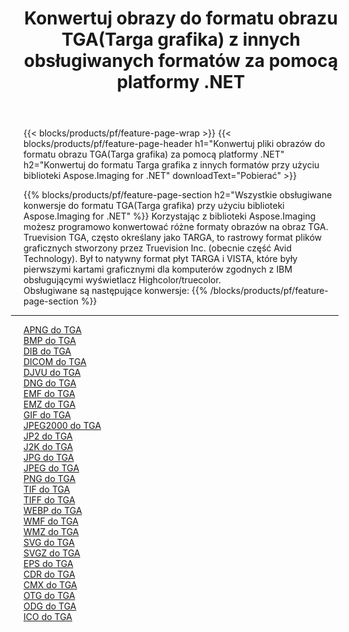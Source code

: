 ﻿---
title: Konwertuj obrazy do formatu obrazu TGA(Targa grafika) z innych obsługiwanych formatów za pomocą platformy .NET 
weight: 3920
url: /pl/net/conversion/to/tga 
lang: pl
langdirlevel: 2
locales: zh-hans,ja,it,ru,de,es,fr,nl,id,lt,pl,pt,vi,tr,ko,zh-hant,ar,hi,th,sv,cs,uk,he
description: Korzystając z biblioteki Aspose.Imaging dla .NET, można łatwo przekonwertować do formatu TGA(Targa grafika) z innych obsługiwanych formatów obrazów
---

{{< blocks/products/pf/feature-page-wrap >}}
{{< blocks/products/pf/feature-page-header h1="Konwertuj pliki obrazów do formatu obrazu TGA(Targa grafika) za pomocą platformy .NET" h2="Konwertuj do formatu Targa grafika z innych formatów przy użyciu biblioteki Aspose.Imaging for .NET" downloadText="Pobierać" >}}


{{% blocks/products/pf/feature-page-section  h2="Wszystkie obsługiwane konwersje do formatu TGA(Targa grafika) przy użyciu biblioteki Aspose.Imaging for .NET" %}}
Korzystając z biblioteki Aspose.Imaging możesz programowo konwertować różne formaty obrazów na obraz TGA. Truevision TGA, często określany jako TARGA, to rastrowy format plików graficznych stworzony przez Truevision Inc. (obecnie część Avid Technology). Był to natywny format płyt TARGA i VISTA, które były pierwszymi kartami graficznymi dla komputerów zgodnych z IBM obsługującymi wyświetlacz Highcolor/truecolor.
<br/>
Obsługiwane są następujące konwersje:
{{% /blocks/products/pf/feature-page-section %}}
<div class="container-fluid productfamilypage bg-gray">
    <div class="convertypes bg-gray agp-content section">
        <div class="container">
		<hr style="margin-left:-20px;"/>
		<div class="row other-converters">
		    <div class='col-md-2 other-converter remove-lp remove-rp'><a href="/imaging/pl/net/conversion/apng-to-tga" >APNG do TGA</a></div>
<div class='col-md-2 other-converter remove-lp remove-rp'><a href="/imaging/pl/net/conversion/bmp-to-tga" >BMP do TGA</a></div>
<div class='col-md-2 other-converter remove-lp remove-rp'><a href="/imaging/pl/net/conversion/dib-to-tga" >DIB do TGA</a></div>
<div class='col-md-2 other-converter remove-lp remove-rp'><a href="/imaging/pl/net/conversion/dicom-to-tga" >DICOM do TGA</a></div>
<div class='col-md-2 other-converter remove-lp remove-rp'><a href="/imaging/pl/net/conversion/djvu-to-tga" >DJVU do TGA</a></div>
<div class='col-md-2 other-converter remove-lp remove-rp'><a href="/imaging/pl/net/conversion/dng-to-tga" >DNG do TGA</a></div>
<div class='col-md-2 other-converter remove-lp remove-rp'><a href="/imaging/pl/net/conversion/emf-to-tga" >EMF do TGA</a></div>
<div class='col-md-2 other-converter remove-lp remove-rp'><a href="/imaging/pl/net/conversion/emz-to-tga" >EMZ do TGA</a></div>
<div class='col-md-2 other-converter remove-lp remove-rp'><a href="/imaging/pl/net/conversion/gif-to-tga" >GIF do TGA</a></div>
<div class='col-md-2 other-converter remove-lp remove-rp'><a href="/imaging/pl/net/conversion/jpeg2000-to-tga" >JPEG2000 do TGA</a></div>
<div class='col-md-2 other-converter remove-lp remove-rp'><a href="/imaging/pl/net/conversion/jp2-to-tga" >JP2 do TGA</a></div>
<div class='col-md-2 other-converter remove-lp remove-rp'><a href="/imaging/pl/net/conversion/j2k-to-tga" >J2K do TGA</a></div>
<div class='col-md-2 other-converter remove-lp remove-rp'><a href="/imaging/pl/net/conversion/jpg-to-tga" >JPG do TGA</a></div>
<div class='col-md-2 other-converter remove-lp remove-rp'><a href="/imaging/pl/net/conversion/jpeg-to-tga" >JPEG do TGA</a></div>
<div class='col-md-2 other-converter remove-lp remove-rp'><a href="/imaging/pl/net/conversion/png-to-tga" >PNG do TGA</a></div>
<div class='col-md-2 other-converter remove-lp remove-rp'><a href="/imaging/pl/net/conversion/tif-to-tga" >TIF do TGA</a></div>
<div class='col-md-2 other-converter remove-lp remove-rp'><a href="/imaging/pl/net/conversion/tiff-to-tga" >TIFF do TGA</a></div>
<div class='col-md-2 other-converter remove-lp remove-rp'><a href="/imaging/pl/net/conversion/webp-to-tga" >WEBP do TGA</a></div>
<div class='col-md-2 other-converter remove-lp remove-rp'><a href="/imaging/pl/net/conversion/wmf-to-tga" >WMF do TGA</a></div>
<div class='col-md-2 other-converter remove-lp remove-rp'><a href="/imaging/pl/net/conversion/wmz-to-tga" >WMZ do TGA</a></div>
<div class='col-md-2 other-converter remove-lp remove-rp'><a href="/imaging/pl/net/conversion/svg-to-tga" >SVG do TGA</a></div>
<div class='col-md-2 other-converter remove-lp remove-rp'><a href="/imaging/pl/net/conversion/svgz-to-tga" >SVGZ do TGA</a></div>
<div class='col-md-2 other-converter remove-lp remove-rp'><a href="/imaging/pl/net/conversion/eps-to-tga" >EPS do TGA</a></div>
<div class='col-md-2 other-converter remove-lp remove-rp'><a href="/imaging/pl/net/conversion/cdr-to-tga" >CDR do TGA</a></div>
<div class='col-md-2 other-converter remove-lp remove-rp'><a href="/imaging/pl/net/conversion/cmx-to-tga" >CMX do TGA</a></div>
<div class='col-md-2 other-converter remove-lp remove-rp'><a href="/imaging/pl/net/conversion/otg-to-tga" >OTG do TGA</a></div>
<div class='col-md-2 other-converter remove-lp remove-rp'><a href="/imaging/pl/net/conversion/odg-to-tga" >ODG do TGA</a></div>
<div class='col-md-2 other-converter remove-lp remove-rp'><a href="/imaging/pl/net/conversion/ico-to-tga" >ICO do TGA</a></div>
                </div>
        </div>
    </div>
</div>
<br/>


